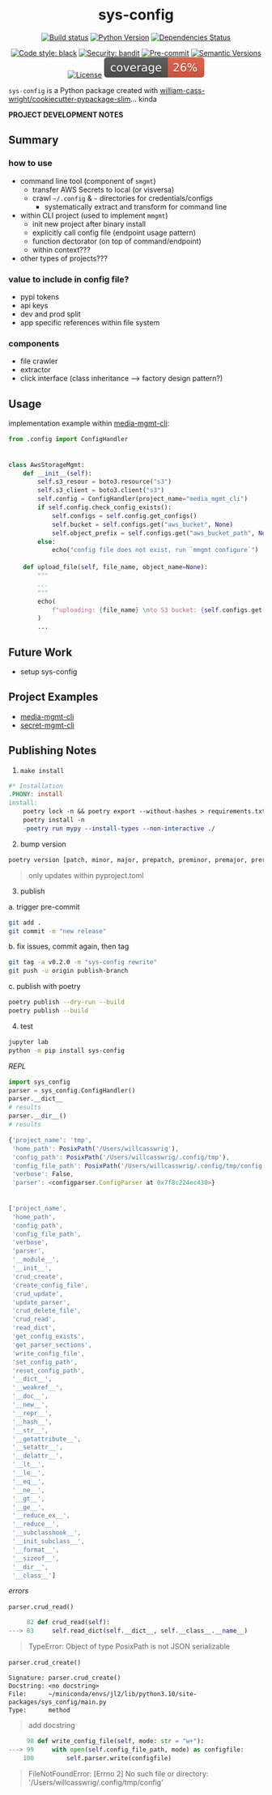 <div align="center">

# sys-config

[![Build status](https://github.com/william-cass-wright/sys-config/workflows/build/badge.svg?branch=main&event=push)](https://github.com/william-cass-wright/sys-config/actions?query=workflow%3Abuild)
[![Python Version](https://img.shields.io/pypi/pyversions/sys-config.svg)](https://pypi.org/project/sys-config/)
[![Dependencies Status](https://img.shields.io/badge/dependencies-up%20to%20date-brightgreen.svg)](https://github.com/william-cass-wright/sys-config/pulls?utf8=%E2%9C%93&q=is%3Apr%20author%3Aapp%2Fdependabot)

[![Code style: black](https://img.shields.io/badge/code%20style-black-000000.svg)](https://github.com/psf/black)
[![Security: bandit](https://img.shields.io/badge/security-bandit-green.svg)](https://github.com/PyCQA/bandit)
[![Pre-commit](https://img.shields.io/badge/pre--commit-enabled-brightgreen?logo=pre-commit&logoColor=white)](https://github.com/william-cass-wright/sys-config/blob/main/.pre-commit-config.yaml)
[![Semantic Versions](https://img.shields.io/badge/%20%20%F0%9F%93%A6%F0%9F%9A%80-semantic--versions-e10079.svg)](https://github.com/william-cass-wright/sys-config/releases)
[![License](https://img.shields.io/github/license/william-cass-wright/sys-config)](https://github.com/william-cass-wright/sys-config/blob/main/LICENSE)
![Coverage Report](assets/images/coverage.svg)

</div>

`sys-config` is a Python package created with [william-cass-wright/cookiecutter-pypackage-slim](https://github.com/william-cass-wright/cookiecutter-pypackage-slim)... kinda

</div>

**PROJECT DEVELOPMENT NOTES**

## Summary

### how to use

- command line tool (component of `smgmt`)
    - transfer AWS Secrets to local (or visversa)
    - crawl `~/.config` & `~` directories for credentials/configs
        - systematically extract and transform for command line
- within CLI project (used to implement `mmgmt`)
    - init new project after binary install
    - explicitly call config file (endpoint usage pattern)
    - function dectorator (on top of command/endpoint)
    - within context???
- other types of projects???

### value to include in config file?

- pypi tokens
- api keys
- dev and prod split
- app specific references within file system

### components

- file crawler
- extractor
- click interface (class inheritance --> factory design pattern?)

## Usage

implementation example within [media-mgmt-cli]:

```python
from .config import ConfigHandler


class AwsStorageMgmt:
    def __init__(self):
        self.s3_resour = boto3.resource("s3")
        self.s3_client = boto3.client("s3")
        self.config = ConfigHandler(project_name="media_mgmt_cli")
        if self.config.check_config_exists():
            self.configs = self.config.get_configs()
            self.bucket = self.configs.get("aws_bucket", None)
            self.object_prefix = self.configs.get("aws_bucket_path", None)
        else:
            echo("config file does not exist, run `mmgmt configure`")

    def upload_file(self, file_name, object_name=None):
        """
        ...
        """
        echo(
            f"uploading: {file_name} \nto S3 bucket: {self.configs.get('aws_bucket')}/{self.configs.get('aws_bucket_path')}/{file_name}"
        )
        ...
```

## Future Work

- setup sys-config

## Project Examples

- [media-mgmt-cli]
- [secret-mgmt-cli]

[media-mgmt-cli]: https://github.com/william-cass-wright/media-mgmt-cli
[secret-mgmt-cli]: https://github.com/william-cass-wright/secrets-mgmt-cli

## Publishing Notes

1. `make install`

```Makefile
#* Installation
.PHONY: install
install:
    poetry lock -n && poetry export --without-hashes > requirements.txt
    poetry install -n
    -poetry run mypy --install-types --non-interactive ./
```

2. bump version

```bash
poetry version [patch, minor, major, prepatch, preminor, premajor, prerelease, or version number]
```

> only updates within pyproject.toml

3. publish

a. trigger pre-commit

```bash
git add .
git commit -m "new release"
```

b. fix issues, commit again, then tag

```bash
git tag -a v0.2.0 -m "sys-config rewrite"
git push -u origin publish-branch
```

c. publish with poetry

```bash
poetry publish --dry-run --build
poetry publish --build
```

4. test

```bash
jupyter lab
python -m pip install sys-config
```

*REPL*

```python
import sys_config
parser = sys_config.ConfigHandler()
parser.__dict__
# results
parser.__dir__()
# results
```

```js
{'project_name': 'tmp',
 'home_path': PosixPath('/Users/willcasswrig'),
 'config_path': PosixPath('/Users/willcasswrig/.config/tmp'),
 'config_file_path': PosixPath('/Users/willcasswrig/.config/tmp/config'),
 'verbose': False,
 'parser': <configparser.ConfigParser at 0x7f8c224ec430>}


['project_name',
 'home_path',
 'config_path',
 'config_file_path',
 'verbose',
 'parser',
 '__module__',
 '__init__',
 'crud_create',
 'create_config_file',
 'crud_update',
 'update_parser',
 'crud_delete_file',
 'crud_read',
 'read_dict',
 'get_config_exists',
 'get_parser_sections',
 'write_config_file',
 'set_config_path',
 'reset_config_path',
 '__dict__',
 '__weakref__',
 '__doc__',
 '__new__',
 '__repr__',
 '__hash__',
 '__str__',
 '__getattribute__',
 '__setattr__',
 '__delattr__',
 '__lt__',
 '__le__',
 '__eq__',
 '__ne__',
 '__gt__',
 '__ge__',
 '__reduce_ex__',
 '__reduce__',
 '__subclasshook__',
 '__init_subclass__',
 '__format__',
 '__sizeof__',
 '__dir__',
 '__class__']
```

*errors*

`parser.crud_read()`

```python
     82 def crud_read(self):
---> 83     self.read_dict(self.__dict__, self.__class__.__name__)
```

> TypeError: Object of type PosixPath is not JSON serializable

`parser.crud_create()`

```
Signature: parser.crud_create()
Docstring: <no docstring>
File:      ~/miniconda/envs/jl2/lib/python3.10/site-packages/sys_config/main.py
Type:      method
```

> add docstring

```python
     98 def write_config_file(self, mode: str = "w+"):
---> 99     with open(self.config_file_path, mode) as configfile:
    100         self.parser.write(configfile)
```

> FileNotFoundError: [Errno 2] No such file or directory: '/Users/willcasswrig/.config/tmp/config'
